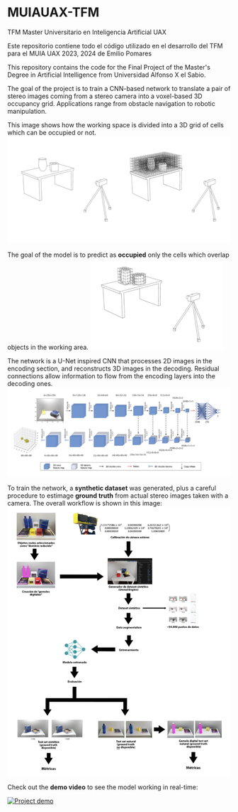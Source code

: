 # MUIAUAX-TFM
TFM Master Universitario en Inteligencia Artificial UAX

Este repositorio contiene todo el código utilizado en el desarrollo del TFM para el MUIA UAX 2023, 2024 de Emilio Pomares


This repository contains the code for the Final Project of the Master's Degree in Artificial Intelligence from Universidad Alfonso X el Sabio.

The goal of the project is to train a CNN-based network to translate a pair of stereo images coming from a stereo camera
into a voxel-based 3D occupancy grid. Applications range from obstacle navigation to robotic manipulation.

This image shows how the working space is divided into a 3D grid of cells which can be occupied or not.
<img src="media/stereo-setup-1.jpg" alt="Description of image" style="width: 600px;">

The goal of the model is to predict as **occupied** only the cells which overlap objects in the working area.
<img src="media/stereo-setup-2.jpg" alt="Description of image" style="width: 300px;">

The network is a U-Net inspired CNN that processes 2D images in the encoding section, and reconstructs 3D images in the decoding. Residual connections allow information to flow from the encoding layers into the decoding ones.
![architecture](media/vxl-net-architecture.jpg)

To train the network, a **synthetic dataset** was generated, plus a careful procedure to estimage **ground truth** from actual stereo images taken with a camera. The overall workflow is shown in this image:
![workflow](media/workflow.jpg)

Check out the **demo video** to see the model working in real-time:

<a href="https://www.youtube.com/watch?v=Fo1N7kAt3Ng">
  <img src="https://img.youtube.com/vi/Fo1N7kAt3Ng/maxresdefault.jpg" alt="Project demo" width="800">
</a>

